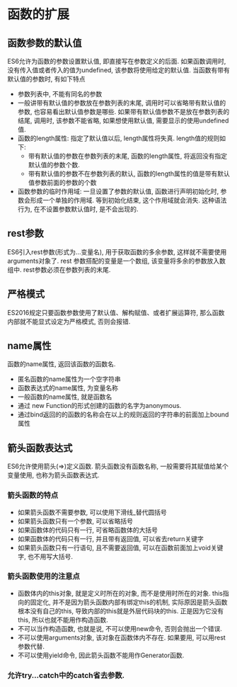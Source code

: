 # 函数的扩展

## 函数参数的默认值

ES6允许为函数的参数设置默认值, 即直接写在参数定义的后面. 如果函数调用时, 没有传入值或者传入的值为undefined, 该参数将使用给定的默认值. 当函数有带有默认值的参数时, 有如下特点

* 参数列表中, 不能有同名的参数
* 一般讲带有默认值的参数放在参数列表的末尾, 调用时可以省略带有默认值的参数, 也容易看出默认值参数是哪些. 如果带有默认值参数不是放在参数列表的结尾, 调用时, 该参数不能省略, 如果想使用默认值, 需要显示的使用undefined值.
* 函数的length属性: 指定了默认值以后, length属性将失真. length值的规则如下:
  * 带有默认值的参数在参数列表的末尾, 函数的length属性, 将返回没有指定默认值的参数个数.
  * 带有默认值的参数不在参数列表的默认, 函数的length属性的值是带有默认值参数前面的参数的个数
* 函数参数的临时作用域: 一旦设置了参数的默认值, 函数进行声明初始化时, 参数会形成一个单独的作用域. 等到初始化结束, 这个作用域就会消失. 这种语法行为, 在不设置参数默认值时, 是不会出现的.

## rest参数

ES6引入rest参数(形式为...变量名), 用于获取函数的多余参数, 这样就不需要使用arguments对象了. rest 参数搭配的变量是一个数组, 该变量将多余的参数放入数组中. rest参数必须在参数列表的末尾.

## 严格模式

ES2016规定只要函数参数使用了默认值、解构赋值、或者扩展运算符, 那么函数内部就不能显式设定为严格模式, 否则会报错. 

## name属性

函数的name属性, 返回该函数的函数名.

* 匿名函数的name属性为一个空字符串
* 函数表达式的name属性, 为变量名称
* 一般函数的name属性, 就是函数名
* 通过 new Function的形式创建的函数的名字为anonymous.
* 通过bind返回的的函数的名称会在以上的规则返回的字符串的前面加上bound属性

## 箭头函数表达式

ES6允许使用箭头(=>)定义函数. 箭头函数没有函数名称, 一般需要将其赋值给某个变量使用, 也称为箭头函数表达式.

### 箭头函数的特点

* 如果箭头函数不需要参数, 可以使用下滑线_替代圆括号
* 如果箭头函数只有一个参数, 可以省略括号
* 如果函数体的代码只有一行, 可省略函数体的大括号
* 如果函数体的代码只有一行, 并且带有返回值, 可以省去return关键字
* 如果箭头函数只有一行语句, 且不需要返回值, 可以在函数前面加上void关键字, 也不用写大括号.

### 箭头函数使用的注意点

* 函数体内的this对象, 就是定义时所在的对象, 而不是使用时所在的对象. this指向的固定化, 并不是因为箭头函数内部有绑定this的机制, 实际原因是箭头函数根本没有自己的this, 导致内部的this就是外层代码块的this. 正是因为它没有this, 所以也就不能用作构造函数. 
* 不可以当作构造函数, 也就是说, 不可以使用new命令, 否则会抛出一个错误. 
* 不可以使用arguments对象, 该对象在函数体内不存在. 如果要用, 可以用rest参数代替. 
* 不可以使用yield命令, 因此箭头函数不能用作Generator函数.

### 允许try...catch中的catch省去参数.




